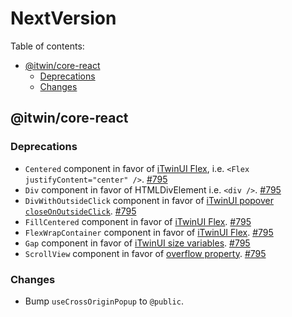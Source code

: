 # NextVersion <!-- omit from toc -->

Table of contents:

- [@itwin/core-react](#itwincore-react)
  - [Deprecations](#deprecations)
  - [Changes](#changes)

## @itwin/core-react

### Deprecations

- `Centered` component in favor of [iTwinUI Flex](https://itwinui.bentley.com/docs/flex), i.e. `<Flex justifyContent="center" />`. [#795](https://github.com/iTwin/appui/pull/795)
- `Div` component in favor of HTMLDivElement i.e. `<div />`. [#795](https://github.com/iTwin/appui/pull/795)
- `DivWithOutsideClick` component in favor of [iTwinUI popover `closeOnOutsideClick`](https://itwinui.bentley.com/docs/popover). [#795](https://github.com/iTwin/appui/pull/795)
- `FillCentered` component in favor of [iTwinUI Flex](https://itwinui.bentley.com/docs/flex). [#795](https://github.com/iTwin/appui/pull/795)
- `FlexWrapContainer` component in favor of [iTwinUI Flex](https://itwinui.bentley.com/docs/flex). [#795](https://github.com/iTwin/appui/pull/795)
- `Gap` component in favor of [iTwinUI size variables](https://itwinui.bentley.com/docs/variables#size). [#795](https://github.com/iTwin/appui/pull/795)
- `ScrollView` component in favor of [overflow property](https://developer.mozilla.org/en-US/docs/Web/CSS/overflow). [#795](https://github.com/iTwin/appui/pull/795)

### Changes

- Bump `useCrossOriginPopup` to `@public`.
